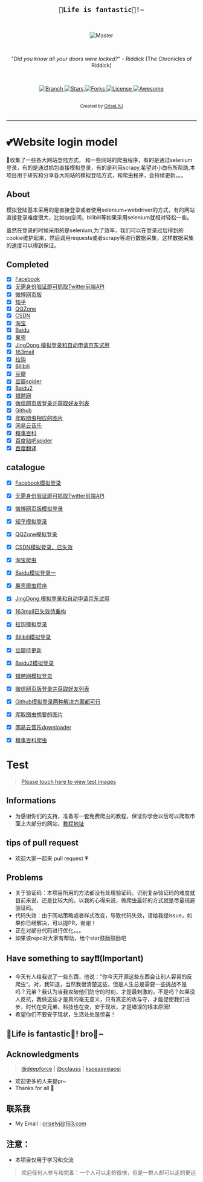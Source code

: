 <h2 align="center"><code>🎉Life is fantastic🥳!~</code></h2>

<br>
<p align="center">
    <img src="https://github.com/CriseLYJ/flask-video-streaming-recorder/blob/master/img/main.jpg?raw=true" 
        alt="Master">
</p>

<br>

<p align="center">"<i>Did you know all your doors were locked?</i>" - Riddick (The Chronicles of Riddick)</p>
<br>

<p align="center">
  <a href="https://github.com/CriseLYJ/awesome-python-login-model/tree/master">
    <img src="https://img.shields.io/badge/Branch-master-green.svg?longCache=true"
        alt="Branch">
  </a>
  <a href="https://github.com/CriseLYJ/awesome-python-login-model/stargazers">
    <img src="https://img.shields.io/github/stars/CriseLYJ/awesome-python-login-model.svg?label=Stars&style=social"
        alt="Stars">
  </a>
    <a href="https://github.com/CriseLYJ/awesome-python-login-model/network/members">
    <img src="https://img.shields.io/github/forks/CriseLYJ/awesome-python-login-model.svg?label=Forks&style=social"
        alt="Forks">
  </a>
  <a href="http://www.gnu.org/licenses/">
    <img src="https://img.shields.io/badge/License-GNU-blue.svg?longCache=true"
        alt="License">
  </a>
   <a href="https://github.com/sindresorhus/awesome">
   <img src="https://cdn.rawgit.com/sindresorhus/awesome/d7305f38d29fed78fa85652e3a63e154dd8e8829/media/badge.svg"
        alt="Awesome">
  </a>
</p>
<br>
<div align="center">
  <sub>Created by
  <a href="https://criselyj.github.io/">CriseLYJ</a>
</div>

<br>

****

# 💕Website login model
🌟收集了一些各大网站登陆方式， 和一些网站的爬虫程序，有的是通过selenium登录，有的是通过抓包直接模拟登录，有的是利用scrapy,希望对小白有所帮助,本项目用于研究和分享各大网站的模拟登陆方式，和爬虫程序，会持续更新。。。

## About

模拟登陆基本采用的是直接登录或者使用selenium+webdriver的方式，有的网站直接登录难度很大，比如qq空间，bilibili等如果采用selenium就相对轻松一些。

虽然在登录的时候采用的是selenium,为了效率，我们可以在登录过后得到的cookie维护起来，然后调用requests或者scrapy等进行数据采集，这样数据采集的速度可以得到保证。


## Completed

- [x] [Facebook](https://www.facebook.com/)
- [x] [无需身份验证即可抓取Twitter前端API](https://twitter.com/)
- [x] [微博网页版](http://weibo.com)
- [x] [知乎](http://zhihu.com)
- [x] [QQZone](https://qzone.qq.com/)
- [x] [CSDN](https://www.csdn.net/)
- [x] [淘宝](www.taobao.com)
- [x] [Baidu](www.baidu.com)
- [x] [果壳](https://www.guokr.com/)
- [x] [JingDong 模拟登录和自动申请京东试用](https://www.jd.com/)
- [x] [163mail](https://mail.163.com/)
- [x] [拉钩](https://www.lagou.com/)
- [x] [Bilibili](https://www.bilibili.com/)
- [x] [豆瓣](https://www.douban.com/)
- [x] [豆瓣spider](https://www.douban.com/)
- [x] [Baidu2](www.baidu.com)
- [x] [猎聘网](https://www.liepin.com/)
- [x] [微信网页版登录并获取好友列表](https://wx.qq.com/)
- [x] [Github](https://github.com/)
- [x] [爬取图虫相应的图片](https://tuchong.com/)
- [x] [网易云音乐](https://music.163.com/)
- [x] [糗事百科](https://www.qiushibaike.com/)
- [x] [百度贴吧spider](https://tieba.baidu.com/)
- [x] [百度翻译](https://fanyi.baidu.com/)

## catalogue
- [x] [Facebook模拟登录](https://github.com/CriseLYJ/awesome-python-login-model/blob/master/facebook/facebook.py)
- [x] [无需身份验证即可抓取Twitter前端API](https://github.com/CriseLYJ/awesome-python-login-model/tree/master/twitter)
- [x] [微博网页版模拟登录](https://github.com/CriseLYJ/awesome-python-login-model/blob/master/sina/sina.py)
- [x] [知乎模拟登录](https://github.com/CriseLYJ/awesome-python-login-model/blob/master/zhihu/zhihu.py)
- [x] [QQZone模拟登录](https://github.com/CriseLYJ/awesome-python-login-model/blob/master/qqzone/qq_zone.py)
- [x] [CSDN模拟登录，已失效](https://github.com/CriseLYJ/awesome-python-login-model/blob/master/csdn/csdn_login.py)
- [x] [淘宝爬虫](https://github.com/CriseLYJ/awesome-python-login-model/tree/master/taobao)
- [x] [Baidu模拟登录一](https://github.com/CriseLYJ/awesome-python-login-model/tree/master/baidu)
- [x] [果壳爬虫程序](https://github.com/CriseLYJ/awesome-python-login-model/tree/master/guoke)
- [x] [JingDong 模拟登录和自动申请京东试用](https://github.com/CriseLYJ/awesome-python-login-model/tree/master/jd_login)
- [x] [163mail已失效待重构](https://github.com/CriseLYJ/awesome-python-login-model/blob/master/163email/163email.py)
- [x] [拉钩模拟登录](https://github.com/CriseLYJ/awesome-python-login-model/blob/master/lagou/Lagou.py)
- [x] [Bilibili模拟登录](https://github.com/CriseLYJ/awesome-python-login-model/blob/master/bilibili/bilibili.py)
- [x] [豆瓣待更新](https://github.com/CriseLYJ/awesome-python-login-model/blob/master/douban/douban.py)
- [x] [Baidu2模拟登录](https://github.com/CriseLYJ/awesome-python-login-model/blob/master/baidu2/baidu.py)
- [x] [猎聘网模拟登录](https://github.com/CriseLYJ/awesome-python-login-model/tree/master/liepin)
- [x] [微信网页版登录并获取好友列表](https://github.com/CriseLYJ/awesome-python-login-model/blob/master/webWeixin/webWeixin.py)
- [x] [Github模拟登录两种解决方案都可行](https://github.com/CriseLYJ/awesome-python-login-model/tree/master/Github)
- [x] [爬取图虫想要的图片](https://github.com/CriseLYJ/awesome-python-login-model/blob/master/tuchong/tuchong.py)
- [x] [网易云音乐downloader](https://github.com/CriseLYJ/awesome-python-login-model/blob/master/NeteaseCloudMusicDownload/wangyiyun_spider.py)
- [x] [糗事百科爬虫](https://github.com/CriseLYJ/awesome-python-login-model/blob/master/qsbk/qiushibaike.py)


# Test

> [Please touch here to view test images](./README-Test.md)

## Informations
- 为感谢你们的支持，准备写一套免费爬虫的教程，保证你学会以后可以爬取市面上大部分的网站，[教程地址](https://github.com/CriseLYJ/-Python-crawler-starts-from-zero)

## tips of pull request 

- 欢迎大家一起来 pull request 💗

## Problems

- 关于验证码：本项目所用的方法都没有处理验证码，识别复杂验证码的难度就目前来说，还是比较大的。以我的心得来说，做爬虫最好的方式就是尽量规避验证码。
- 代码失效：由于网站策略或者样式改变，导致代码失效，请给我提issue，如果你已经解决，可以提PR，谢谢！
- 正在对部分代码进行优化。。。
- 如果该repo对大家有帮助，给个star鼓励鼓励吧


## Have something to say❗️❗️(Important)
- 今天有人给我说了一些东西，他说：”你今天开源这些东西会让别人容易的反爬虫“。对，我知道，当然我很清楚这些，但是人生总是需要一些挑战不是吗？兄弟？我认为当我攻破他们防守的时刻，才是最刺激的，不是吗？如果没人反抗，我做这些才是真的毫无意义，只有真正的攻与守，才能促使我们进步，时代在变兄弟，科技也在变，安于现状，才是错误的根本原因!
- 希望你们不要安于现状，生活处处是惊喜！

## 🎉Life is fantastic🥳! bro💪~

## Acknowledgments

> [@deepforce](https://github.com/deepforce) | [@cclauss](https://github.com/cclauss) | [ksoeasyxiaosi](https://github.com/ksoeasyxiaosi)
- 欢迎更多的人来提pr~
- Thanks for all 🎉

## 联系我
- My Email : criselyj@163.com

## 注意：
- 本项目仅用于学习和交流
> 欢迎任何人参与和完善：一个人可以走的很快，但是一群人却可以走的更远
